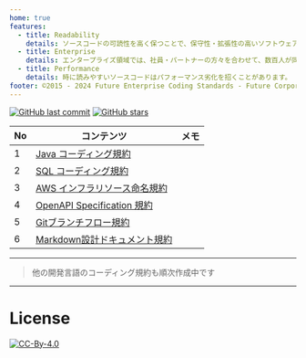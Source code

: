 ```yaml
---
home: true
features:
  - title: Readability
    details: ソースコードの可読性を高く保つことで、保守性・拡張性の高いソフトウェアを作ることができます。 しかし、可読性の指標は複数あり、デベロッパーごとに判断がブレ、それぞれのスタイルで記述すると、ソフトウェア全体で見たときの可読性が下がってしまいます。 本コーディング規約は、コーディング時の判断のブレを防ぎます。
  - title: Enterprise
    details: エンタープライズ領域では、社員・パートナーの方々を合わせて、数百人が同時に開発することも珍しくありません。 ちょっとした悩み、失敗も、人数が集まれば大変なコスト・リスクになります。 誰もが引っかかる落とし穴、悩みの種をあらかじめ排除します。
  - title: Performance
    details: 時に読みやすいソースコードはパフォーマンス劣化を招くことがあります。 しかし、常にパフォーマンスを優先したソースコードは人間の読めないソースコードになりがちです。 今、書こうとしているソースコードが、どの程度のパフォーマンスになるのか、指標を示すことで、ソフトウェア開発プロジェクトごとに最適なソースコードを選択することができます。
footer: ©2015 - 2024 Future Enterprise Coding Standards - Future Corporation
---
```


[![GitHub last commit](https://img.shields.io/github/last-commit/future-architect/coding-standards.svg)](https://github.com/future-architect/coding-standards)
[![GitHub stars](https://img.shields.io/github/stars/future-architect/coding-standards.svg?style=social&label=Stars&logo=github)](https://github.com/future-architect/coding-standards/stargazers)

| No  | コンテンツ                                                         | メモ                                                                                                                                                  |
| --- | ------------------------------------------------------------------ | ----------------------------------------------------------------------------------------------------------------------------------------------------- |
| 1   | [Java コーディング規約](./documents/forJava/)                      | <page-info   href="https://future-architect.github.io/coding-standards/documents/forJava/Javaコーディング規約.html"></page-info>                      |
| 2   | [SQL コーディング規約](./documents/forSQL/)                        | <page-info   href="https://future-architect.github.io/coding-standards/documents/forSQL/SQLコーディング規約（Oracle）.html"></page-info>              |
| 3   | [AWS インフラリソース命名規約](./documents/forAWSResource/)        | <page-info   href="https://future-architect.github.io/coding-standards/documents/forAWSResource/AWSインフラリソース命名規約.html"></page-info>        |
| 4   | [OpenAPI Specification 規約](./documents/forOpenAPISpecification/) | <page-info   href="https://future-architect.github.io/coding-standards/documents/forOpenAPISpecification/OpenAPI_Specification規約.html"></page-info> |
| 5   | [Gitブランチフロー規約](./documents/forGitBranch/) | <page-info   href="https://future-architect.github.io/coding-standards/documents/forGitBranch/git_branch_standards.html"></page-info> |
| 6   | [Markdown設計ドキュメント規約](./documents/forMarkdown/) | <page-info   href="https://future-architect.github.io/coding-standards/documents/forMarkdown/markdown_design_document.html"></page-info> |

---

> 他の開発言語のコーディング規約も順次作成中です

---

# License

[![CC-By-4.0](https://licensebuttons.net/l/by/4.0/88x31.png)](https://creativecommons.org/licenses/by/4.0/deed.ja)
